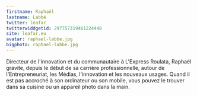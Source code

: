 ```yaml
---
firstname: Raphaël
lastname: Labbé
twitter: leafar
twitterwiddgetid: 297757319461224448
site: leafar.eu
avatar: raphael-labbe.jpg
bigphoto: raphael-labbe.jpg
---
```

Directeur de l'innovation et du communautaire à L'Express Roulata, Raphaël gravite, depuis le début de sa carrière professionnelle, autour de l'Entrepreneuriat, les Médias, l'innovation et les nouveaux usages.
Quand il est pas accroché à son ordinateur ou son mobile, vous pouvez le trouver dans sa cuisine ou un appareil photo dans la main.


